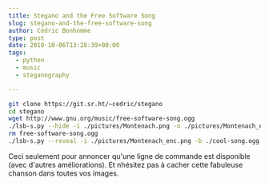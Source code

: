 ```yaml
---
title: Stegano and the Free Software Song
slug: stegano-and-the-free-software-song
author: Cédric Bonhomme
type: post
date: 2010-10-06T13:28:39+00:00
tags:
  - python
  - music
  - steganography

---
```

```bash
git clone https://git.sr.ht/~cedric/stegano
cd stegano
wget http://www.gnu.org/music/free-software-song.ogg
./lsb-s.py --hide -i ./pictures/Montenach.png -o ./pictures/Montenach_enc.png -f ./free-software-song.ogg
rm free-software-song.ogg
./lsb-s.py --reveal -i ./pictures/Montenach_enc.png -b ./cool-song.ogg
```

Ceci seulement pour annoncer qu'une ligne de commande est disponible (avec
d'autres améliorations).
Et nhésitez pas à cacher cette fabuleuse chanson dans toutes vos images.
